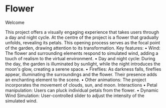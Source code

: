 # Flower
Welcome

This project offers a visually engaging experience that takes users through a day and night cycle. At the centre of the project is a flower that gradually unfolds, revealing its petals. This opening process serves as the focal point of the garden, drawing attention to its transformation.
Key features:
•	Wind: The flower and surrounding elements respond to simulated wind, adding a touch of realism to the virtual environment.
•	Day and night cycle: During the day, the garden is illuminated by sunlight, while the night introduces the moon's glow, creating a serene space.
•	Fireflies: As darkness falls, fireflies appear, illuminating the surroundings and the flower. Their presence adds an enchanting element to the scene.
•	Other animations: The project incorporates the movement of clouds, sun, and moon.
Interactions
•	Petal manipulation: Users can pluck individual petals from the flower.
•	Dynamic Wind Simulation: User-controlled slider to adjust the intensity of the simulated wind.